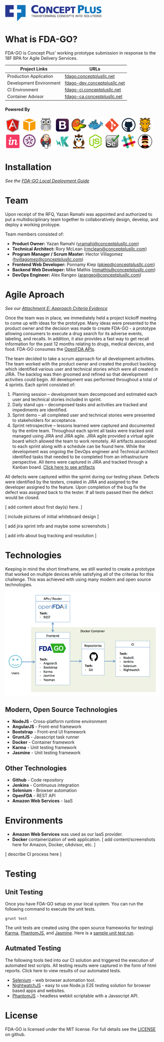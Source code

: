 ![<Concept Plus>](./app/images/cp-full-logo-colored-315x53.png)

# What is FDA-GO?

FDA-GO is Concept Plus' working prototype submission in response to the 18F BPA for Agile Delivery Services. 

Project Links  | URLs 
 ------------- | ------------- 
 Production Application    | [fdago.conceptplusllc.net](https://fdago.conceptplusllc.net) 
 Development Environment    | [fdago-dev.conceptplusllc.net](https://fdago-dev.conceptplusllc.net) 
 CI Environment   | [fdago-ci.conceptplusllc.net](https://fdago-ci.conceptplusllc.net)
 Container Advisor  | [fdago-ca.conceptplusllc.net](https://fdago-ca.conceptplusllc.net)

#### Powered By

![AngularJS](./app/images/angular.png)
![AWS](./app/images/aws.png)
![cAdvisor](./app/images/cadvisor.png)
![Bootstrap](./app/images/bootstrap.png)
![Bower](./app/images/bower.png)
![Docker](./app/images/docker.png)
![Git](./app/images/git.png)
![Github](./app/images/github.png)
![Grunt](./app/images/grunt.png)
![InVision](./app/images/invision.png)
![Jasmine](./app/images/jasmine.png)
![Jenkins](./app/images/jenkins.png)
![KarmaJS](./app/images/karma.png)
![NightwatchJS](./app/images/nightwatch.png)
![NodeJS](./app/images/nodejs.png)
![Selenium](./app/images/selenium.png)
![Slack](./app/images/slack.png)
![Yeoman](./app/images/yeoman.png)

# Installation

_See the [FDA-GO Local Deployment Guide](https://github.com/concept-plus/fda-go/blob/BPA-57-1.0-open/LOCAL_DEPLOYMENT.md)_

# Team

Upon receipt of the RFQ, Yazan Ramahi was appointed and authorized to put a multidisciplinary team together to collaboratively design, develop, and deploy a working protoype.

Team members consisted of:
* **Product Owner:** Yazan Ramahi (yramahi@conceptplusllc.com)
* **Technical Architect:** Rory McLean (rmclean@conceptplusllc.com)
* **Program Manager / Scrum Master:** Hector Villagomez (hvillagomez@conceptplusllc.com)
* **Frontend Web Developer:** Ponnamy Kiep (pkiep@conceptplusllc.com)
* **Backend Web Developer:** Mike Mathis (mmathis@conceptplusllc.com)
* **DevOps Engineer:** Alex Rangeo (arangeo@conceptplusllc.com)

# Agile Aproach

_See our [Attachment E: Approach Criteria Evidence](./APPROACH_CRITERIA_EVIDENCE.md)_

Once the team was in place, we immediately held a project kickoff meeting to come up with ideas for the prototype.  Many ideas were presented to the product owner and the decision was made to create FDA-GO - a prototype allowing consumers to execute a drug search for its adverse events, labeling, and recalls. In addition, it also provides a fast way to get recall information for the past 12 months relating to drugs, medical devices, and food. FDA-GO consumes the [OpenFDA APIs](http://open.fda.gov).

The team decided to take a scrum approach for all development activities.  The team worked with the product owner and created the product backlog which identified various user and technical stories which were all created in JIRA.  The backlog was then groomed and refined so that development activities could begin.   All development was performed throughout a total of 4 sprints.  Each sprint consisted of:
1.	Planning session – development team decomposed and estimated each user and technical stories included in sprint.  
2.	Daily stand ups – decomposed tasks and activities are tracked and impediments are identified.
3.	Sprint demo – all completed user and technical stories were presented to stakeholders for acceptance.
4.	Sprint retrospective – lessons learned were captured and documented by the entire team.
Throughout each sprint all tasks were tracked and managed using JIRA and JIRA agile.  JIRA agile provided a virtual agile board which allowed the team to work remotely. All artifacts associated to each sprint along with a schedule can be found here.
While the development was ongoing the DevOps engineer and Technical architect identified tasks that needed to be completed from an infrastructure perspective.  All items were captured in JIRA and tracked through a Kanban board.  [Click here to see artifacts](./evidence/Sprint_Docs) 

All defects were captured within the sprint during our testing phase.   Defects were identified by the testers, created in JIRA and assigned to the developer assigned to the feature. Upon completion of the bug fix the defect was assigned back to the tester.  If all tests passed then the defect would be closed.

[ add content about first day(s) here. ]

[ include pictures of initial whiteboard design ]

[ add jira sprint info and maybe some screenshots ]

[ add info about bug tracking and resolution ]

# Technologies

Keeping in mind the short timeframe, we still wanted to create a prototype that worked on multiple devices while satisfying all of the criterias for this challenge. This was achieved with using many modern and open source technologies.

![Architecture](./evidence/architecture.png)

## Modern, Open Source Technologies

* **NodeJS** - Cross-platform runtime environment
* **AngularJS** - Front-end framework
* **Bootstrap** - Front-end UI framework
* **GruntJS** - Javascript task runner
* **Docker** - Container framework
* **Karma** - Unit testing framework
* **Jasmine** - Unit testing framework

## Other Technologies

* **Github** - Code repository
* **Jenkins** - Continuous integration
* **Selenium** - Browser automation
* **OpenFDA** - REST API
* **Amazon Web Services** - IaaS 

# Environments

* **Amazon Web Services** was used as our IaaS provider.
* **Docker** containerization of web application.
[ add content/screenshots here for Amazon, Docker, cAdvisor, etc. ]

[ describe CI process here ]

# Testing

## Unit Testing

Once you have FDA-GO setup on your local system. You can run the following command to execute the unit tests.
```
grunt test
```
The unit tests are created using (the open source frameworks for testing) [Karma](http://karma-runner.github.io/0.12/index.html), [PhantomJS](http://phantomjs.org/), and [Jasmine](http://jasmine.github.io/). Here is a [sample unit test run](./evidence/unittest.png).

## Autmated Testing

The following tools tied into our CI solution and triggered the execution of automated test scripts. All testing results were captured in the form of html reports.  Click here to view results of our automated tests.

* [Selenium](http://www.seleniumhq.org/) - web browser automation tool.
* [NightwatchJS](http://www.nightwatchjs.org/) - easy to use Node.js E2E testing solution for browser based apps and websites.
* [PhantomJS](http://phantomjs.org/) - headless webkit scriptable with a Javascript API.


# License

FDA-GO is licensed under the MIT license. For full details see the [LICENSE](./LICENSE.md) on github.
